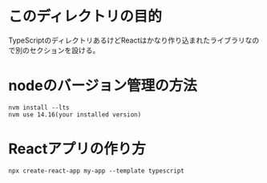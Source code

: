 # このディレクトリの目的

TypeScriptのディレクトリあるけどReactはかなり作り込まれたライブラリなので別のセクションを設ける。

# nodeのバージョン管理の方法

```
nvm install --lts
nvm use 14.16(your installed version)
```

# Reactアプリの作り方

```
npx create-react-app my-app --template typescript
```